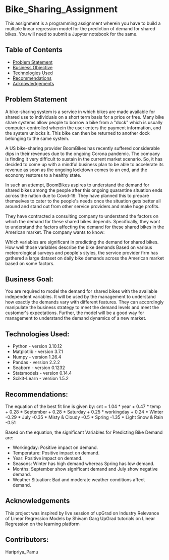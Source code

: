 # Bike_Sharing_Assignment
This assignment is a programming assignment wherein you have to build a multiple linear regression model for the prediction of demand for shared bikes. You will need to submit a Jupyter notebook for the same.

## Table of Contents
* [Problem Statement](#problem-statement)
* [Business Objective](#business-objective)
* [Technologies Used](#technologies-used)
* [Recommendations](#recommendations)
* [Acknowledgements](#acknowledgements)

## Problem Statement
A bike-sharing system is a service in which bikes are made available for shared use to individuals on a short term basis for a price or free. Many bike share systems allow people to borrow a bike from a "dock" which is usually computer-controlled wherein the user enters the payment information, and the system unlocks it. This bike can then be returned to another dock belonging to the same system.

A US bike-sharing provider BoomBikes has recently suffered considerable dips in their revenues due to the ongoing Corona pandemic. The company is finding it very difficult to sustain in the current market scenario. So, it has decided to come up with a mindful business plan to be able to accelerate its revenue as soon as the ongoing lockdown comes to an end, and the economy restores to a healthy state.

In such an attempt, BoomBikes aspires to understand the demand for shared bikes among the people after this ongoing quarantine situation ends across the nation due to Covid-19. They have planned this to prepare themselves to cater to the people's needs once the situation gets better all around and stand out from other service providers and make huge profits.

They have contracted a consulting company to understand the factors on which the demand for these shared bikes depends. Specifically, they want to understand the factors affecting the demand for these shared bikes in the American market. The company wants to know:

Which variables are significant in predicting the demand for shared bikes.
How well those variables describe the bike demands
Based on various meteorological surveys and people's styles, the service provider firm has gathered a large dataset on daily bike demands across the American market based on some factors.

## Business Goal:

You are required to model the demand for shared bikes with the available independent variables. It will be used by the management to understand how exactly the demands vary with different features. They can accordingly manipulate the business strategy to meet the demand levels and meet the customer's expectations. Further, the model will be a good way for management to understand the demand dynamics of a new market.

## Technologies Used:
* Python - version 3.10.12
* Matplotlib - version 3.7.1
* Numpy - version 1.26.4
* Pandas - version 2.2.2
* Seaborn - version 0.1232
* Statsmodels - version 0.14.4
* Scikit-Learn - version 1.5.2

## Recommendations:

The equation of the best fit line is given by:
cnt = 1.04 * year + 0.47 * temp + 0.28 * September + 0.28 * Saturday + 0.25 * workingday + 0.24 * Winter -0.29 * July -0.35 * Misty & Cloudy -0.5 * Spring -1.35 * Light Snow & Rain -0.51

Based on the equation, the significant Variables for Predicting Bike Demand are:
* Workingday: Positive impact on demand.
* Temperature: Positive impact on demand.
* Year: Positive impact on demand.
* Seasons: Winter has high demand whereas Spring has low demand.
* Months: September show significant demand and July show negative demand.
* Weather Situation: Bad and moderate weather conditions affect demand.

## Acknowledgements
This project was inspired by live session of upGrad on Industry Relevance of Linear Regression Models by Shivam Garg
UpGrad tutorials on Linear Regression on the learning platform

## Contributors:
Haripriya_Pamu




